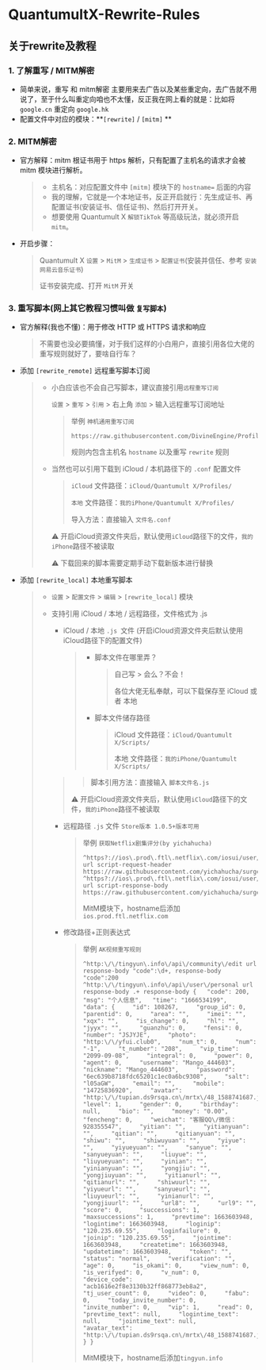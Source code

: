 # QuantumultX-Rewrite-Rules

## 关于rewrite及教程

### 1. 了解重写 / MITM解密

- 简单来说，重写 和 mitm解密 主要用来去广告以及某些重定向，去广告就不用说了，至于什么叫重定向咱也不太懂，反正我在网上看的就是：比如将 `google.cn` 重定向 `google.hk`
- 配置文件中对应的模块：**`[rewrite]` / `[mitm]`  ** 

### 2. MITM解密

- 官方解释：mitm 根证书用于 https 解析，只有配置了主机名的请求才会被 mitm 模块进行解析。

  > - 主机名：对应配置文件中 `[mitm]` 模块下的 `hostname=` 后面的内容
  > - 我的理解，它就是一个本地证书，反正开启就行：先生成证书、再配置证书(安装证书、信任证书)、然后打开开关。
  > - 想要使用 Quantumult X `解锁TikTok` 等高级玩法，就必须开启 `mitm`。

- 开启步骤：

  > Quantumult X `设置` > `MitM` > `生成证书` > `配置证书`(安装并信任、参考 `安装网易云音乐证书`)
  >
  > 证书安装完成、打开 `MitM` 开关

### 3. 重写脚本(网上其它教程习惯叫做 `复写脚本`)

- 官方解释(我也不懂)：用于修改 HTTP 或 HTTPS 请求和响应

  > 不需要也没必要搞懂，对于我们这样的小白用户，直接引用各位大佬的重写规则就好了，要啥自行车？

- 添加 `[rewrite_remote]` 远程重写脚本订阅

  > - 小白应该也不会自己写脚本，建议直接引用`远程重写订阅`
  >
  >   `设置` > `重写` > `引用` > 右上角 `添加` > 输入远程重写订阅地址
  >
  >   > 举例 `神机通用重写订阅`
  >   >
  >   > ```
  >   > https://raw.githubusercontent.com/DivineEngine/Profiles/master/Quantumult/Rewrite/General.conf
  >   > ```
  >   >
  >   > 规则内包含主机名 `hostname` 以及重写 `rewrite` 规则
  >
  > - 当然也可以引用下载到 iCloud / 本机路径下的 `.conf` 配置文件
  >
  >   > `iCloud` 文件路径：`iCloud/Quantumult X/Profiles/`
  >   >
  >   > `本地` 文件路径：`我的iPhone/Quantumult X/Profiles/`
  >   >
  >   > 导入方法：直接输入  `文件名.conf`
  >
  >   ⚠️ 开启iCloud资源文件夹后，默认使用`iCloud`路径下的文件，`我的iPhone`路径不被读取
  >
  >   ⚠️ 下载回来的脚本需要定期手动下载新版本进行替换

- 添加 `[rewrite_local]` 本地重写脚本

  > - `设置` > `配置文件` > `编辑` >  `[rewrite_local]` 模块
  >
  > - 支持引用 iCloud / 本地 / 远程路径，文件格式为 .js
  >
  >   - iCloud / 本地  `.js `文件 (开启iCloud资源文件夹后默认使用iCloud路径下的配置文件)
  >
  >     > - 脚本文件在哪里弄？
  >     >
  >     >   > 自己写 > 会么？不会！
  >     >   >
  >     >   > 各位大佬无私奉献，可以下载保存至 iCloud 或者 本地
  >     >
  >     > - 脚本文件储存路径
  >     >
  >     >   > iCloud 文件路径：`iCloud/Quantumult X/Scripts/`
  >     >   >
  >     >   > 本地 文件路径：`我的iPhone/Quantumult X/Scripts/`
  >
  >   >   >脚本引用方法：直接输入 `脚本文件名.js`
  >   >
  >   >   ⚠️ 开启iCloud资源文件夹后，默认使用`iCloud`路径下的文件，`我的iPhone`路径不被读取
  >
  >   - 远程路径 `.js` 文件 `Store版本 1.0.5+版本可用`
  >
  >     > 举例 `获取Netflix剧集评分(by yichahucha)`
  >     >
  >     > ```
  >     > ^https?://ios\.prod\.ftl\.netflix\.com/iosui/user/.+path=%5B%22videos%22%2C%\d+%22%2C%22summary%22%5D url script-request-header https://raw.githubusercontent.com/yichahucha/surge/master/nf_rating.js
  >     > ^https?://ios\.prod\.ftl\.netflix\.com/iosui/user/.+path=%5B%22videos%22%2C%\d+%22%2C%22summary%22%5D url script-response-body https://raw.githubusercontent.com/yichahucha/surge/master/nf_rating.js
  >     > ```
  >     >
  >     > MitM模块下，hostname后添加`ios.prod.ftl.netflix.com`
  >
  >   - 修改路径+正则表达式
  >
  >     > 举例 `AK视频重写规则`
  >     >
  >     > ```
  >     > ^http:\/\/tingyun\.info\/api\/community\/edit url response-body "code":\d+, response-body "code":200
  >     > ^http:\/\/tingyun\.info\/api\/user\/personal url response-body .+ response-body {   "code": 200,   "msg": "个人信息",   "time": "1666534199",   "data": {     "id": 108267,     "group_id": 0,     "parentid": 0,     "area": "",     "imei": "",     "xqx": "",     "is_change": 0,     "hl": "",     "jyyx": "",     "guanzhu": 0,     "fensi": 0,     "number": "JSJYJE",     "photo": "http:\/\/yfui.club0",     "num_t": 0,     "num": "-1",     "t_number": "208",     "vip_time": "2099-09-08",     "integral": 0,     "power": 0,     "agent": 0,     "username": "Mango_444603",     "nickname": "Mango_444603",     "password": "6ec639b8718fdc65201c1ec0a6bc9308",     "salt": "l05aGW",     "email": "",     "mobile": "14725836920",     "avatar": "http:\/\/tupian.ds9rsqa.cn\/mrtx\/48_1588741687.jpg",     "level": 1,     "gender": 0,     "birthday": null,     "bio": "",     "money": "0.00",     "fencheng": 0,     "weichat": "客服QQ\/微信：928355547",     "yitian": "",     "yitianyuan": "",     "qitian": "",     "qitianyuan": "",     "shiwu": "",     "shiwuyuan": "",     "yiyue": "",     "yiyueyuan": "",     "sanyue": "",     "sanyueyuan": "",     "liuyue": "",     "liuyueyuan": "",     "yinian": "",     "yinianyuan": "",     "yongjiu": "",     "yongjiuyuan": "",     "yitianurl": "",     "qitianurl": "",     "shiwuurl": "",     "yiyueurl": "",     "sanyueurl": "",     "liuyueurl": "",     "yinianurl": "",     "yongjiuurl": "",     "url8": "",     "url9": "",     "score": 0,     "successions": 1,     "maxsuccessions": 1,     "prevtime": 1663603948,     "logintime": 1663603948,     "loginip": "120.235.69.55",     "loginfailure": 0,     "joinip": "120.235.69.55",     "jointime": 1663603948,     "createtime": 1663603948,     "updatetime": 1663603948,     "token": "",     "status": "normal",     "verification": "",     "age": 0,     "is_okami": 0,     "view_num": 0,     "is_verifyed": 0,     "v_num": 0,     "device_code": "acb1616e2f8e3130b32ff868773eb8a2",     "tj_user_count": 0,     "video": 0,     "fabu": 0,     "today_invite_number": 0,     "invite_number": 0,     "vip": 1,     "read": 0,     "prevtime_text": null,     "logintime_text": null,     "jointime_text": null,     "avatar_text": "http:\/\/tupian.ds9rsqa.cn\/mrtx\/48_1588741687.jpg"   } }
  >     > ```
  >     >
  >     > MitM模块下，hostname后添加`tingyun.info`
  
